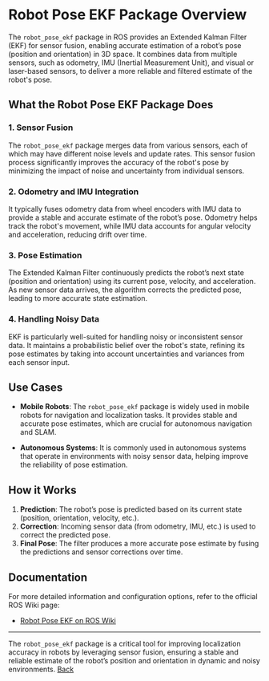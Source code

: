 # Robot Pose EKF Package Overview

The `robot_pose_ekf` package in ROS provides an Extended Kalman Filter (EKF) for sensor fusion, enabling accurate estimation of a robot’s pose (position and orientation) in 3D space. It combines data from multiple sensors, such as odometry, IMU (Inertial Measurement Unit), and visual or laser-based sensors, to deliver a more reliable and filtered estimate of the robot's pose.

## What the Robot Pose EKF Package Does

### 1. Sensor Fusion
The `robot_pose_ekf` package merges data from various sensors, each of which may have different noise levels and update rates. This sensor fusion process significantly improves the accuracy of the robot's pose by minimizing the impact of noise and uncertainty from individual sensors.

### 2. Odometry and IMU Integration
It typically fuses odometry data from wheel encoders with IMU data to provide a stable and accurate estimate of the robot’s pose. Odometry helps track the robot's movement, while IMU data accounts for angular velocity and acceleration, reducing drift over time.

### 3. Pose Estimation
The Extended Kalman Filter continuously predicts the robot’s next state (position and orientation) using its current pose, velocity, and acceleration. As new sensor data arrives, the algorithm corrects the predicted pose, leading to more accurate state estimation.

### 4. Handling Noisy Data
EKF is particularly well-suited for handling noisy or inconsistent sensor data. It maintains a probabilistic belief over the robot's state, refining its pose estimates by taking into account uncertainties and variances from each sensor input.

## Use Cases

- **Mobile Robots**: The `robot_pose_ekf` package is widely used in mobile robots for navigation and localization tasks. It provides stable and accurate pose estimates, which are crucial for autonomous navigation and SLAM.
  
- **Autonomous Systems**: It is commonly used in autonomous systems that operate in environments with noisy sensor data, helping improve the reliability of pose estimation.

## How it Works

1. **Prediction**: The robot’s pose is predicted based on its current state (position, orientation, velocity, etc.).
2. **Correction**: Incoming sensor data (from odometry, IMU, etc.) is used to correct the predicted pose.
3. **Final Pose**: The filter produces a more accurate pose estimate by fusing the predictions and sensor corrections over time.

## Documentation

For more detailed information and configuration options, refer to the official ROS Wiki page:
- [Robot Pose EKF on ROS Wiki](http://wiki.ros.org/robot_pose_ekf)

---

The `robot_pose_ekf` package is a critical tool for improving localization accuracy in robots by leveraging sensor fusion, ensuring a stable and reliable estimate of the robot’s position and orientation in dynamic and noisy environments.
[Back](https://github.com/Adipks/rover_repo?tab=readme-ov-file)
